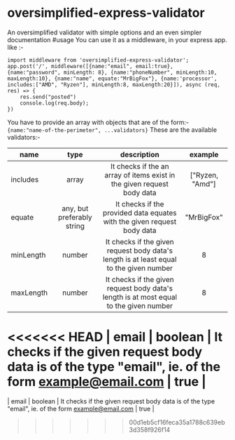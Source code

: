 # oversimplified-express-validator
An oversimplified validator with simple options and an even simpler documentation
#usage
You can use it as a middleware, in your express app.
like :-

```
import middleware from 'oversimplified-express-validator';
app.post('/', middleware([{name:"email", email:true}, {name:"password", minLength: 8}, {name:"phoneNumber", minLength:10, maxLength:10}, {name:"name", equate:"MrBigFox"}, {name:'processor', includes:["AMD", "Ryzen"], minLength:8, maxLength:20}]), async (req, res) => {
    res.send("posted")
    console.log(req.body);
})
```

You have to provide an array with objects that are of the form:- 
``` {name:"name-of-the-perimeter", ...validators} ```
These are the available validators:-
 
| name      |  type                      |    description                                                                                     | example
| ----------|:--------------------------:|:--------------------------:|:--------------------------:|
| includes  |  array                     | It checks if the an array of items exist in the given request body data                            | ["Ryzen, "Amd"] |
| equate    |  any, but preferably string| It checks if the provided data equates with the given request body data                            | "MrBigFox" |
| minLength |  number                    | It checks if the given request body data's length is at least equal to the given number            | 8 |
| maxLength |  number                    | It checks if the given request body data's length is at most equal to the given number             | 8 |
<<<<<<< HEAD
| email     |  boolean                   | It checks if the given request body data is of the type "email", ie. of the form example@email.com | true |
=======
| email     |  boolean                   | It checks if the given request body data is of the type "email", ie. of the form example@email.com | true |
>>>>>>> 00d1eb5cf16feca35a1788c639eb3d358f926f14
